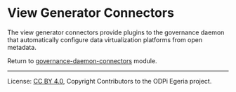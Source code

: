 <!-- SPDX-License-Identifier: Apache-2.0 -->
  
# View Generator Connectors

The view generator connectors provide plugins to the governance daemon
that automatically configure data virtualization platforms from
open metadata.


Return to [governance-daemon-connectors](..) module.

----
License: [CC BY 4.0](https://creativecommons.org/licenses/by/4.0/),
Copyright Contributors to the ODPi Egeria project.